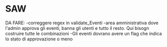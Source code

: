 # SAW
DA FARE:
-correggere regex in validate_Eventi
-area amministrativa dove l'admin approva gli eventi, banna gli utenti e tutto il resto. Qui bisogn costruire tutte le combinazioni
-Gli eventi dovrano avere un flag che indica lo stato di approvazione o meno
